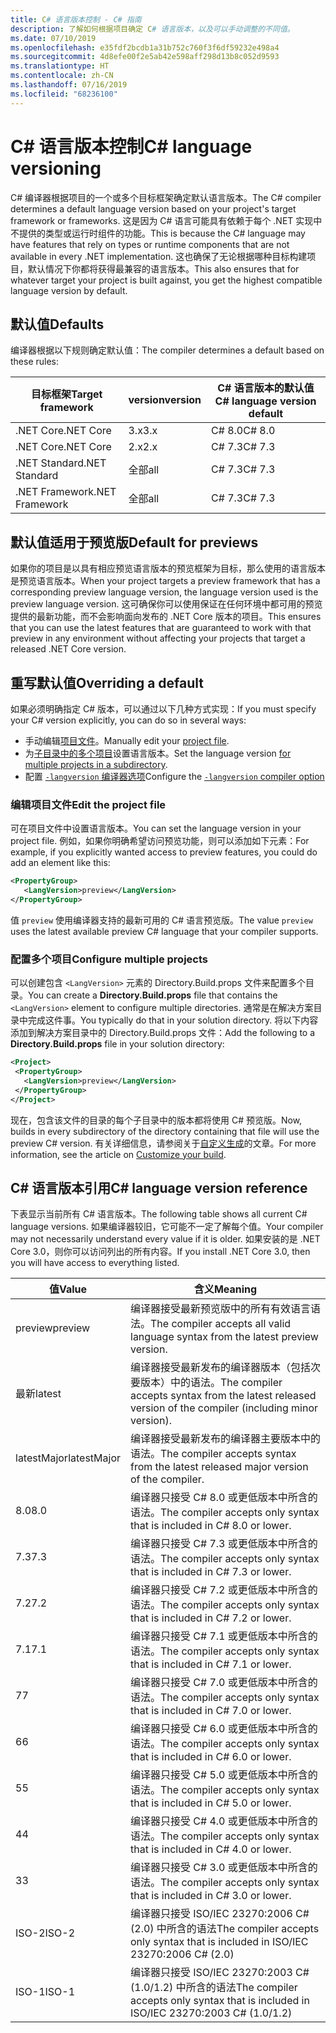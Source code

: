```yaml
---
title: C# 语言版本控制 - C# 指南
description: 了解如何根据项目确定 C# 语言版本，以及可以手动调整的不同值。
ms.date: 07/10/2019
ms.openlocfilehash: e35fdf2bcdb1a31b752c760f3f6df59232e498a4
ms.sourcegitcommit: 4d8efe00f2e5ab42e598aff298d13b8c052d9593
ms.translationtype: HT
ms.contentlocale: zh-CN
ms.lasthandoff: 07/16/2019
ms.locfileid: "68236100"
---
```

# <a name="c-language-versioning"></a><span data-ttu-id="7cf58-103">C# 语言版本控制</span><span class="sxs-lookup"><span data-stu-id="7cf58-103">C# language versioning</span></span>

<span data-ttu-id="7cf58-104">C# 编译器根据项目的一个或多个目标框架确定默认语言版本。</span><span class="sxs-lookup"><span data-stu-id="7cf58-104">The C# compiler determines a default language version based on your project's target framework or frameworks.</span></span> <span data-ttu-id="7cf58-105">这是因为 C# 语言可能具有依赖于每个 .NET 实现中不提供的类型或运行时组件的功能。</span><span class="sxs-lookup"><span data-stu-id="7cf58-105">This is because the C# language may have features that rely on types or runtime components that are not available in every .NET implementation.</span></span> <span data-ttu-id="7cf58-106">这也确保了无论根据哪种目标构建项目，默认情况下你都将获得最兼容的语言版本。</span><span class="sxs-lookup"><span data-stu-id="7cf58-106">This also ensures that for whatever target your project is built against, you get the highest compatible language version by default.</span></span>

## <a name="defaults"></a><span data-ttu-id="7cf58-107">默认值</span><span class="sxs-lookup"><span data-stu-id="7cf58-107">Defaults</span></span>

<span data-ttu-id="7cf58-108">编译器根据以下规则确定默认值：</span><span class="sxs-lookup"><span data-stu-id="7cf58-108">The compiler determines a default based on these rules:</span></span>

|<span data-ttu-id="7cf58-109">目标框架</span><span class="sxs-lookup"><span data-stu-id="7cf58-109">Target framework</span></span>|<span data-ttu-id="7cf58-110">version</span><span class="sxs-lookup"><span data-stu-id="7cf58-110">version</span></span>|<span data-ttu-id="7cf58-111">C# 语言版本的默认值</span><span class="sxs-lookup"><span data-stu-id="7cf58-111">C# language version default</span></span>|
|----------------|-------|---------------------------|
|<span data-ttu-id="7cf58-112">.NET Core</span><span class="sxs-lookup"><span data-stu-id="7cf58-112">.NET Core</span></span>|<span data-ttu-id="7cf58-113">3.x</span><span class="sxs-lookup"><span data-stu-id="7cf58-113">3.x</span></span>|<span data-ttu-id="7cf58-114">C# 8.0</span><span class="sxs-lookup"><span data-stu-id="7cf58-114">C# 8.0</span></span>|
|<span data-ttu-id="7cf58-115">.NET Core</span><span class="sxs-lookup"><span data-stu-id="7cf58-115">.NET Core</span></span>|<span data-ttu-id="7cf58-116">2.x</span><span class="sxs-lookup"><span data-stu-id="7cf58-116">2.x</span></span>|<span data-ttu-id="7cf58-117">C# 7.3</span><span class="sxs-lookup"><span data-stu-id="7cf58-117">C# 7.3</span></span>|
|<span data-ttu-id="7cf58-118">.NET Standard</span><span class="sxs-lookup"><span data-stu-id="7cf58-118">.NET Standard</span></span>|<span data-ttu-id="7cf58-119">全部</span><span class="sxs-lookup"><span data-stu-id="7cf58-119">all</span></span>|<span data-ttu-id="7cf58-120">C# 7.3</span><span class="sxs-lookup"><span data-stu-id="7cf58-120">C# 7.3</span></span>|
|<span data-ttu-id="7cf58-121">.NET Framework</span><span class="sxs-lookup"><span data-stu-id="7cf58-121">.NET Framework</span></span>|<span data-ttu-id="7cf58-122">全部</span><span class="sxs-lookup"><span data-stu-id="7cf58-122">all</span></span>|<span data-ttu-id="7cf58-123">C# 7.3</span><span class="sxs-lookup"><span data-stu-id="7cf58-123">C# 7.3</span></span>|

## <a name="default-for-previews"></a><span data-ttu-id="7cf58-124">默认值适用于预览版</span><span class="sxs-lookup"><span data-stu-id="7cf58-124">Default for previews</span></span>

<span data-ttu-id="7cf58-125">如果你的项目是以具有相应预览语言版本的预览框架为目标，那么使用的语言版本是预览语言版本。</span><span class="sxs-lookup"><span data-stu-id="7cf58-125">When your project targets a preview framework that has a corresponding preview language version, the language version used is the preview language version.</span></span> <span data-ttu-id="7cf58-126">这可确保你可以使用保证在任何环境中都可用的预览提供的最新功能，而不会影响面向发布的 .NET Core 版本的项目。</span><span class="sxs-lookup"><span data-stu-id="7cf58-126">This ensures that you can use the latest features that are guaranteed to work with that preview in any environment without affecting your projects that target a released .NET Core version.</span></span>

## <a name="overriding-a-default"></a><span data-ttu-id="7cf58-127">重写默认值</span><span class="sxs-lookup"><span data-stu-id="7cf58-127">Overriding a default</span></span>

<span data-ttu-id="7cf58-128">如果必须明确指定 C# 版本，可以通过以下几种方式实现：</span><span class="sxs-lookup"><span data-stu-id="7cf58-128">If you must specify your C# version explicitly, you can do so in several ways:</span></span>

- <span data-ttu-id="7cf58-129">手动编辑[项目文件](#edit-the-project-file)。</span><span class="sxs-lookup"><span data-stu-id="7cf58-129">Manually edit your [project file](#edit-the-project-file).</span></span>
- <span data-ttu-id="7cf58-130">为[子目录中的多个项目](#configure-multiple-projects)设置语言版本。</span><span class="sxs-lookup"><span data-stu-id="7cf58-130">Set the language version [for multiple projects in a subdirectory](#configure-multiple-projects).</span></span>
- <span data-ttu-id="7cf58-131">配置 [`-langversion` 编译器选项](compiler-options/langversion-compiler-option.md)</span><span class="sxs-lookup"><span data-stu-id="7cf58-131">Configure the [`-langversion` compiler option](compiler-options/langversion-compiler-option.md)</span></span>

### <a name="edit-the-project-file"></a><span data-ttu-id="7cf58-132">编辑项目文件</span><span class="sxs-lookup"><span data-stu-id="7cf58-132">Edit the project file</span></span>

<span data-ttu-id="7cf58-133">可在项目文件中设置语言版本。</span><span class="sxs-lookup"><span data-stu-id="7cf58-133">You can set the language version in your project file.</span></span> <span data-ttu-id="7cf58-134">例如，如果你明确希望访问预览功能，则可以添加如下元素：</span><span class="sxs-lookup"><span data-stu-id="7cf58-134">For example, if you explicitly wanted access to preview features, you could do add an element like this:</span></span>

```xml
<PropertyGroup>
   <LangVersion>preview</LangVersion>
</PropertyGroup>
```

<span data-ttu-id="7cf58-135">值 `preview` 使用编译器支持的最新可用的 C# 语言预览版。</span><span class="sxs-lookup"><span data-stu-id="7cf58-135">The value `preview` uses the latest available preview C# language that your compiler supports.</span></span>

### <a name="configure-multiple-projects"></a><span data-ttu-id="7cf58-136">配置多个项目</span><span class="sxs-lookup"><span data-stu-id="7cf58-136">Configure multiple projects</span></span>

<span data-ttu-id="7cf58-137">可以创建包含 `<LangVersion>` 元素的 Directory.Build.props  文件来配置多个目录。</span><span class="sxs-lookup"><span data-stu-id="7cf58-137">You can create a **Directory.Build.props** file that contains the `<LangVersion>` element to configure multiple directories.</span></span> <span data-ttu-id="7cf58-138">通常是在解决方案目录中完成这件事。</span><span class="sxs-lookup"><span data-stu-id="7cf58-138">You typically do that in your solution directory.</span></span> <span data-ttu-id="7cf58-139">将以下内容添加到解决方案目录中的 Directory.Build.props  文件：</span><span class="sxs-lookup"><span data-stu-id="7cf58-139">Add the following to a **Directory.Build.props** file in your solution directory:</span></span>

```xml
<Project>
 <PropertyGroup>
   <LangVersion>preview</LangVersion>
 </PropertyGroup>
</Project>
```

<span data-ttu-id="7cf58-140">现在，包含该文件的目录的每个子目录中的版本都将使用 C# 预览版。</span><span class="sxs-lookup"><span data-stu-id="7cf58-140">Now, builds in every subdirectory of the directory containing that file will use the preview C# version.</span></span> <span data-ttu-id="7cf58-141">有关详细信息，请参阅关于[自定义生成](/visualstudio/msbuild/customize-your-build)的文章。</span><span class="sxs-lookup"><span data-stu-id="7cf58-141">For more information, see the article on [Customize your build](/visualstudio/msbuild/customize-your-build).</span></span>

## <a name="c-language-version-reference"></a><span data-ttu-id="7cf58-142">C# 语言版本引用</span><span class="sxs-lookup"><span data-stu-id="7cf58-142">C# language version reference</span></span>

<span data-ttu-id="7cf58-143">下表显示当前所有 C# 语言版本。</span><span class="sxs-lookup"><span data-stu-id="7cf58-143">The following table shows all current C# language versions.</span></span> <span data-ttu-id="7cf58-144">如果编译器较旧，它可能不一定了解每个值。</span><span class="sxs-lookup"><span data-stu-id="7cf58-144">Your compiler may not necessarily understand every value if it is older.</span></span> <span data-ttu-id="7cf58-145">如果安装的是 .NET Core 3.0，则你可以访问列出的所有内容。</span><span class="sxs-lookup"><span data-stu-id="7cf58-145">If you install .NET Core 3.0, then you will have access to everything listed.</span></span>

|<span data-ttu-id="7cf58-146">值</span><span class="sxs-lookup"><span data-stu-id="7cf58-146">Value</span></span>|<span data-ttu-id="7cf58-147">含义</span><span class="sxs-lookup"><span data-stu-id="7cf58-147">Meaning</span></span>|
|------------|-------------|
|<span data-ttu-id="7cf58-148">preview</span><span class="sxs-lookup"><span data-stu-id="7cf58-148">preview</span></span>|<span data-ttu-id="7cf58-149">编译器接受最新预览版中的所有有效语言语法。</span><span class="sxs-lookup"><span data-stu-id="7cf58-149">The compiler accepts all valid language syntax from the latest preview version.</span></span>|
|<span data-ttu-id="7cf58-150">最新</span><span class="sxs-lookup"><span data-stu-id="7cf58-150">latest</span></span>|<span data-ttu-id="7cf58-151">编译器接受最新发布的编译器版本（包括次要版本）中的语法。</span><span class="sxs-lookup"><span data-stu-id="7cf58-151">The compiler accepts syntax from the latest released version of the compiler (including minor version).</span></span>|
|<span data-ttu-id="7cf58-152">latestMajor</span><span class="sxs-lookup"><span data-stu-id="7cf58-152">latestMajor</span></span>|<span data-ttu-id="7cf58-153">编译器接受最新发布的编译器主要版本中的语法。</span><span class="sxs-lookup"><span data-stu-id="7cf58-153">The compiler accepts syntax from the latest released major version of the compiler.</span></span>|
|<span data-ttu-id="7cf58-154">8.0</span><span class="sxs-lookup"><span data-stu-id="7cf58-154">8.0</span></span>|<span data-ttu-id="7cf58-155">编译器只接受 C# 8.0 或更低版本中所含的语法。</span><span class="sxs-lookup"><span data-stu-id="7cf58-155">The compiler accepts only syntax that is included in C# 8.0 or lower.</span></span>|
|<span data-ttu-id="7cf58-156">7.3</span><span class="sxs-lookup"><span data-stu-id="7cf58-156">7.3</span></span>|<span data-ttu-id="7cf58-157">编译器只接受 C# 7.3 或更低版本中所含的语法。</span><span class="sxs-lookup"><span data-stu-id="7cf58-157">The compiler accepts only syntax that is included in C# 7.3 or lower.</span></span>|
|<span data-ttu-id="7cf58-158">7.2</span><span class="sxs-lookup"><span data-stu-id="7cf58-158">7.2</span></span>|<span data-ttu-id="7cf58-159">编译器只接受 C# 7.2 或更低版本中所含的语法。</span><span class="sxs-lookup"><span data-stu-id="7cf58-159">The compiler accepts only syntax that is included in C# 7.2 or lower.</span></span>|
|<span data-ttu-id="7cf58-160">7.1</span><span class="sxs-lookup"><span data-stu-id="7cf58-160">7.1</span></span>|<span data-ttu-id="7cf58-161">编译器只接受 C# 7.1 或更低版本中所含的语法。</span><span class="sxs-lookup"><span data-stu-id="7cf58-161">The compiler accepts only syntax that is included in C# 7.1 or lower.</span></span>|
|<span data-ttu-id="7cf58-162">7</span><span class="sxs-lookup"><span data-stu-id="7cf58-162">7</span></span>|<span data-ttu-id="7cf58-163">编译器只接受 C# 7.0 或更低版本中所含的语法。</span><span class="sxs-lookup"><span data-stu-id="7cf58-163">The compiler accepts only syntax that is included in C# 7.0 or lower.</span></span>|
|<span data-ttu-id="7cf58-164">6</span><span class="sxs-lookup"><span data-stu-id="7cf58-164">6</span></span>|<span data-ttu-id="7cf58-165">编译器只接受 C# 6.0 或更低版本中所含的语法。</span><span class="sxs-lookup"><span data-stu-id="7cf58-165">The compiler accepts only syntax that is included in C# 6.0 or lower.</span></span>|
|<span data-ttu-id="7cf58-166">5</span><span class="sxs-lookup"><span data-stu-id="7cf58-166">5</span></span>|<span data-ttu-id="7cf58-167">编译器只接受 C# 5.0 或更低版本中所含的语法。</span><span class="sxs-lookup"><span data-stu-id="7cf58-167">The compiler accepts only syntax that is included in C# 5.0 or lower.</span></span>|
|<span data-ttu-id="7cf58-168">4</span><span class="sxs-lookup"><span data-stu-id="7cf58-168">4</span></span>|<span data-ttu-id="7cf58-169">编译器只接受 C# 4.0 或更低版本中所含的语法。</span><span class="sxs-lookup"><span data-stu-id="7cf58-169">The compiler accepts only syntax that is included in C# 4.0 or lower.</span></span>|
|<span data-ttu-id="7cf58-170">3</span><span class="sxs-lookup"><span data-stu-id="7cf58-170">3</span></span>|<span data-ttu-id="7cf58-171">编译器只接受 C# 3.0 或更低版本中所含的语法。</span><span class="sxs-lookup"><span data-stu-id="7cf58-171">The compiler accepts only syntax that is included in C# 3.0 or lower.</span></span>|
|<span data-ttu-id="7cf58-172">ISO-2</span><span class="sxs-lookup"><span data-stu-id="7cf58-172">ISO-2</span></span>|<span data-ttu-id="7cf58-173">编译器只接受 ISO/IEC 23270:2006 C# (2.0) 中所含的语法</span><span class="sxs-lookup"><span data-stu-id="7cf58-173">The compiler accepts only syntax that is included in ISO/IEC 23270:2006 C# (2.0)</span></span> |
|<span data-ttu-id="7cf58-174">ISO-1</span><span class="sxs-lookup"><span data-stu-id="7cf58-174">ISO-1</span></span>|<span data-ttu-id="7cf58-175">编译器只接受 ISO/IEC 23270:2003 C# (1.0/1.2) 中所含的语法</span><span class="sxs-lookup"><span data-stu-id="7cf58-175">The compiler accepts only syntax that is included in ISO/IEC 23270:2003 C# (1.0/1.2)</span></span> |

